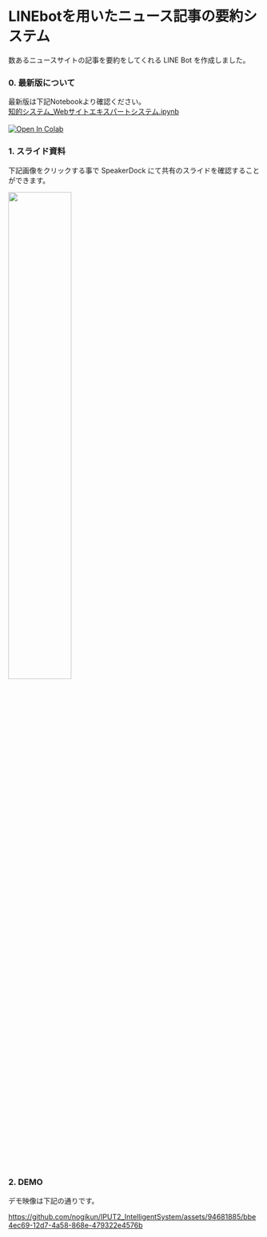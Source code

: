 # LINEbotを用いたニュース記事の要約システム
数あるニュースサイトの記事を要約をしてくれる LINE Bot を作成しました。

### 0. 最新版について
最新版は下記Notebookより確認ください。<br>
[知的システム_Webサイトエキスパートシステム.ipynb](https://github.com/nogikun/IPUT2_IntelligentSystem/blob/main/%E7%9F%A5%E7%9A%84%E3%82%B7%E3%82%B9%E3%83%86%E3%83%A0_ChatBot.ipynb)<br><br>
[![Open In Colab](https://colab.research.google.com/assets/colab-badge.svg)](https://colab.research.google.com/github/nogikun/IPUT2_IntelligentSystem/blob/main/%E7%9F%A5%E7%9A%84%E3%82%B7%E3%82%B9%E3%83%86%E3%83%A0_ChatBot.ipynb)

<!-- [![image](https://github.com/nogikun/LINEbot_News_Summarizer/assets/94681885/55f3e7df-36f6-4959-8ed9-96bd5a20c330)](https://speakerdeck.com/nogikun/webji-shi-yao-yue-tiyatutobotuto) -->

### 1. スライド資料
下記画像をクリックする事で SpeakerDock にて共有のスライドを確認することができます。

<a href="https://speakerdeck.com/nogikun/webji-shi-yao-yue-tiyatutobotuto">
<img src="https://github.com/nogikun/LINEbot_News_Summarizer/assets/94681885/55f3e7df-36f6-4959-8ed9-96bd5a20c330.jpg" width="50%">
</a>

### 2. DEMO
デモ映像は下記の通りです。

https://github.com/nogikun/IPUT2_IntelligentSystem/assets/94681885/bbe4ec69-12d7-4a58-868e-479322e4576b

